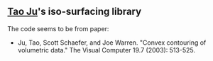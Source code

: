 ## [Tao Ju](https://www.cse.wustl.edu/~taoju/)'s iso-surfacing library

The code seems to be from paper:
- Ju, Tao, Scott Schaefer, and Joe Warren. "Convex contouring of volumetric data." The Visual Computer 19.7 (2003): 513-525.